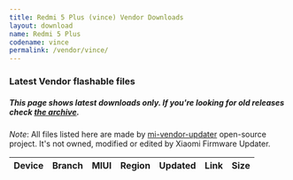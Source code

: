 ```yaml
---
title: Redmi 5 Plus (vince) Vendor Downloads
layout: download
name: Redmi 5 Plus
codename: vince
permalink: /vendor/vince/
---
```


### Latest Vendor flashable files
##### This page shows latest downloads only. If you're looking for old releases check [the archive](/archive/vendor/vince/).

*Note*: All files listed here are made by [mi-vendor-updater](https://github.com/TryHardDood/mi-vendor-updater) open-source project. It's not owned, modified or edited by Xiaomi Firmware Updater.

<div class="table-responsive-md" id="table-wrapper">
    <table id="vendor" class="compact table table-striped table-hover table-sm">
        <thead class="thead-dark">
            <tr>
                <th>Device</th>
                <th>Branch</th>
                <th>MIUI</th>
                <th>Region</th>
                <th>Updated</th>
                <th>Link</th>
                <th>Size</th>
            </tr>
        </thead>
        <script>loadVendorDownloads('vince', 'latest')</script>
    </table>
</div>
